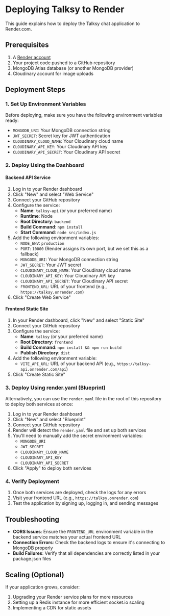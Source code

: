 # Deploying Talksy to Render

This guide explains how to deploy the Talksy chat application to Render.com.

## Prerequisites

1. A [Render account](https://render.com)
2. Your project code pushed to a GitHub repository
3. MongoDB Atlas database (or another MongoDB provider)
4. Cloudinary account for image uploads

## Deployment Steps

### 1. Set Up Environment Variables

Before deploying, make sure you have the following environment variables ready:

- `MONGODB_URI`: Your MongoDB connection string
- `JWT_SECRET`: Secret key for JWT authentication
- `CLOUDINARY_CLOUD_NAME`: Your Cloudinary cloud name
- `CLOUDINARY_API_KEY`: Your Cloudinary API key
- `CLOUDINARY_API_SECRET`: Your Cloudinary API secret

### 2. Deploy Using the Dashboard

#### Backend API Service

1. Log in to your Render dashboard
2. Click "New" and select "Web Service"
3. Connect your GitHub repository
4. Configure the service:
   - **Name**: `talksy-api` (or your preferred name)
   - **Runtime**: Node
   - **Root Directory**: `backend`
   - **Build Command**: `npm install`
   - **Start Command**: `node src/index.js`
5. Add the following environment variables:
   - `NODE_ENV`: `production`
   - `PORT`: `10000` (Render assigns its own port, but we set this as a fallback)
   - `MONGODB_URI`: Your MongoDB connection string
   - `JWT_SECRET`: Your JWT secret
   - `CLOUDINARY_CLOUD_NAME`: Your Cloudinary cloud name
   - `CLOUDINARY_API_KEY`: Your Cloudinary API key
   - `CLOUDINARY_API_SECRET`: Your Cloudinary API secret
   - `FRONTEND_URL`: URL of your frontend (e.g., `https://talksy.onrender.com`)
6. Click "Create Web Service"

#### Frontend Static Site

1. In your Render dashboard, click "New" and select "Static Site"
2. Connect your GitHub repository
3. Configure the service:
   - **Name**: `talksy` (or your preferred name)
   - **Root Directory**: `frontend`
   - **Build Command**: `npm install && npm run build`
   - **Publish Directory**: `dist`
4. Add the following environment variable:
   - `VITE_API_URL`: URL of your backend API (e.g., `https://talksy-api.onrender.com/api`)
5. Click "Create Static Site"

### 3. Deploy Using render.yaml (Blueprint)

Alternatively, you can use the `render.yaml` file in the root of this repository to deploy both services at once:

1. Log in to your Render dashboard
2. Click "New" and select "Blueprint"
3. Connect your GitHub repository
4. Render will detect the `render.yaml` file and set up both services
5. You'll need to manually add the secret environment variables:
   - `MONGODB_URI`
   - `JWT_SECRET`
   - `CLOUDINARY_CLOUD_NAME`
   - `CLOUDINARY_API_KEY`
   - `CLOUDINARY_API_SECRET`
6. Click "Apply" to deploy both services

### 4. Verify Deployment

1. Once both services are deployed, check the logs for any errors
2. Visit your frontend URL (e.g., `https://talksy.onrender.com`)
3. Test the application by signing up, logging in, and sending messages

## Troubleshooting

- **CORS Issues**: Ensure the `FRONTEND_URL` environment variable in the backend service matches your actual frontend URL
- **Connection Errors**: Check the backend logs to ensure it's connecting to MongoDB properly
- **Build Failures**: Verify that all dependencies are correctly listed in your package.json files

## Scaling (Optional)

If your application grows, consider:

1. Upgrading your Render service plans for more resources
2. Setting up a Redis instance for more efficient socket.io scaling
3. Implementing a CDN for static assets 